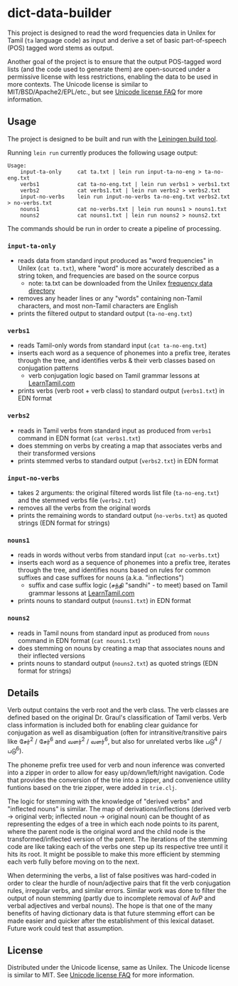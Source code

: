 # dict-data-builder

This project is designed to read the word frequencies data in Unilex for Tamil (`ta` language code) as input and derive a set of basic part-of-speech (POS) tagged word stems as output.

Another goal of the project is to ensure that the output POS-tagged word lists (and the code used to generate them) are open-sourced under a permissive license with less restrictions, enabling the data to be used in more contexts.  The Unicode license is similar to MIT/BSD/Apache2/EPL/etc., but see [Unicode license FAQ](http://www.unicode.org/faq/unicode_license.html) for more information.

## Usage

The project is designed to be built and run with the [Leiningen build tool](https://leiningen.org/).

Running `lein run` currently produces the following usage output:

```
Usage:
    input-ta-only     cat ta.txt | lein run input-ta-no-eng > ta-no-eng.txt
    verbs1            cat ta-no-eng.txt | lein run verbs1 > verbs1.txt
    verbs2            cat verbs1.txt | lein run verbs2 > verbs2.txt
    input-no-verbs    lein run input-no-verbs ta-no-eng.txt verbs2.txt > no-verbs.txt
    nouns1            cat no-verbs.txt | lein run nouns1 > nouns1.txt
    nouns2            cat nouns1.txt | lein run nouns2 > nouns2.txt
```

The commands should be run in order to create a pipeline of processing.

### `input-ta-only`
* reads data from standard input produced as "word frequencies" in Unilex (`cat ta.txt`), where "word" is more accurately described as a string token, and frequencies are based on the source corpus
  * note: ta.txt can be downloaded from the Unilex [frequency data directory](https://github.com/unicode-org/unilex/tree/master/data/frequency)
* removes any header lines or any "words" containing non-Tamil characters, and most non-Tamil characters are English
* prints the filtered output to standard output (`ta-no-eng.txt`)

### `verbs1`
* reads Tamil-only words from standard input (`cat ta-no-eng.txt`)
* inserts each word as a sequence of phonemes into a prefix tree, iterates through the tree, and identifies verbs & their verb classes based on conjugation patterns
  * verb conjugation logic based on Tamil grammar lessons at [LearnTamil.com](https://www.learntamil.com/)
* prints verbs (verb root + verb class) to standard output (`verbs1.txt`) in EDN format

### `verbs2`
* reads in Tamil verbs from standard input as produced from `verbs1` command in EDN format (`cat verbs1.txt`)
* does stemming on verbs by creating a map that associates verbs and their transformed versions
* prints stemmed verbs to standard output (`verbs2.txt`) in EDN format

### `input-no-verbs`
* takes 2 arguments: the original filtered words list file (`ta-no-eng.txt`) and the stemmed verbs file (`verbs2.txt`)
* removes all the verbs from the original words
* prints the remaining words to standard output (`no-verbs.txt`) as quoted strings (EDN format for strings)

### `nouns1`
* reads in words without verbs from standard input (`cat no-verbs.txt`)
* inserts each word as a sequence of phonemes into a prefix tree, iterates through the tree, and identifies nouns based on rules for common suffixes and case suffixes for nouns (a.k.a. "inflections")
  * suffix and case suffix logic (சந்தி "sandhi" - to meet) based on Tamil grammar lessons at [LearnTamil.com](https://www.learntamil.com/)
* prints nouns to standard output (`nouns1.txt`) in EDN format

### `nouns2`
* reads in Tamil nouns from standard input as produced from `nouns` command in EDN format (`cat nouns1.txt`)
* does stemming on nouns by creating a map that associates nouns and their inflected versions
* prints nouns to standard output (`nouns2.txt`) as quoted strings (EDN format for strings)

## Details

Verb output contains the verb root and the verb class.  The verb classes are defined based on the original Dr. Graul's classification of Tamil verbs.  Verb class information is included both for enabling clear guidance for conjugation as well as disambiguation (often for intransitive/transitive pairs like சேர்<sup>2</sup> / சேர்<sup>6</sup> and வளர்<sup>2</sup> / வளர்<sup>6</sup>, but also for unrelated verbs like படு<sup>4</sup> / படு<sup>6</sup>).

The phoneme prefix tree used for verb and noun inference was converted into a zipper in order to allow for easy up/down/left/right navigation.  Code that provides the conversion of the trie into a zipper, and convenience utility funtions based on the trie zipper, were added in `trie.clj`.

The logic for stemming with the knowledge of "derived verbs" and "inflected nouns" is similar.  The map of derivations/inflections (derived verb -> original verb; inflected noun -> original noun) can be thought of as representing the edges of a tree in which each node points to its parent, where the parent node is the original word and the child node is the transformed/inflected version of the parent.  The iterations of the stemming code are like taking each of the verbs one step up its respective tree until it hits its root.  It might be possible to make this more efficient by stemming each verb fully before moving on to the next.

When determining the verbs, a list of false positives was hard-coded in order to clear the hurdle of noun/adjective pairs that fit the verb conjugation rules, irregular verbs, and similar errors.  Similar work was done to filter the output of noun stemming (partly due to incomplete removal of AvP and verbal adjectives and verbal nouns).  The hope is that one of the many benefits of having dictionary data is that future stemming effort can be made easier and quicker after the establishment of this lexical dataset.  Future work could test that assumption.

## License

Distributed under the Unicode license, same as Unilex.  The Unicode license is similar to MIT.  See [Unicode license FAQ](http://www.unicode.org/faq/unicode_license.html) for more information.
